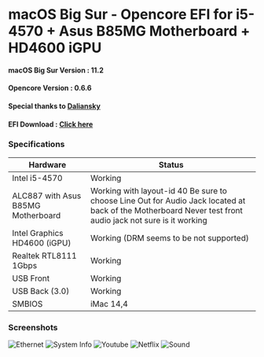 # macOS Big Sur - Opencore EFI for i5-4570 + Asus B85MG Motherboard + HD4600 iGPU

#### macOS Big Sur Version : 11.2
#### Opencore Version : 0.6.6
#### Special thanks to [Daliansky](https://github.com/daliansky)
#### EFI Download : [Click here](https://github.com/samleong123/i5-4570-B85MG-HD4600-BigSur-Opencore-EFI/releases)

### Specifications
| Hardware                           | Status                                                                                                                                                    |
|------------------------------------|-----------------------------------------------------------------------------------------------------------------------------------------------------------|
| Intel i5-4570                      | Working                                                                                                                                                   |
| ALC887 with Asus B85MG Motherboard | Working with layout-id 40 Be sure to choose Line Out for Audio Jack located at back of the Motherboard Never test front audio jack not sure is it working |
| Intel Graphics HD4600 (iGPU)       | Working (DRM seems to be not supported)                                                                                                                   |
| Realtek RTL8111 1Gbps              | Working                                                                                                                                                   |
| USB Front                          | Working                                                                                                                                                   |
| USB Back (3.0)                     | Working                                                                                                                                                   |
| SMBIOS                             | iMac 14,4                                                                                                                                                 |

### Screenshots
![Ethernet](https://raw.githubusercontent.com/samleong123/i5-4570-B85MG-HD4600-BigSur-Opencore-EFI/main/Ethernet.png)
![System Info](https://raw.githubusercontent.com/samleong123/i5-4570-B85MG-HD4600-BigSur-Opencore-EFI/main/System%20Info.png)
![Youtube](https://raw.githubusercontent.com/samleong123/i5-4570-B85MG-HD4600-BigSur-Opencore-EFI/main/Youtube.png)
![Netflix](https://raw.githubusercontent.com/samleong123/i5-4570-B85MG-HD4600-BigSur-Opencore-EFI/main/Netflix.png)
![Sound](https://raw.githubusercontent.com/samleong123/i5-4570-B85MG-HD4600-BigSur-Opencore-EFI/main/Sound.png)
